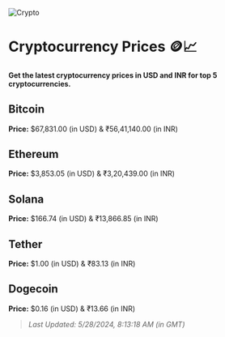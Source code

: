 
![Crypto](https://www.techguide.com.au/wp-content/uploads/2020/11/crypto3.jpeg)

# Cryptocurrency Prices 🪙📈

#### Get the latest cryptocurrency prices in USD and INR for top 5 cryptocurrencies.

## Bitcoin

**Price:** $67,831.00 (in USD) & ₹56,41,140.00 (in INR)

## Ethereum

**Price:** $3,853.05 (in USD) & ₹3,20,439.00 (in INR)

## Solana

**Price:** $166.74 (in USD) & ₹13,866.85 (in INR)

## Tether

**Price:** $1.00 (in USD) & ₹83.13 (in INR)

## Dogecoin

**Price:** $0.16 (in USD) & ₹13.66 (in INR)

> _Last Updated: 5/28/2024, 8:13:18 AM (in GMT)_
